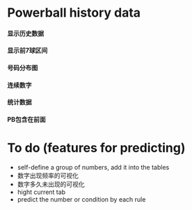 # Powerball history data

#### 显示历史数据
#### 显示前7球区间
#### 号码分布图
#### 连续数字
#### 统计数据
#### PB包含在前面

# To do (features for predicting)
- self-define a group of numbers, add it into the tables
- 数字出现频率的可视化
- 数字多久未出现的可视化
- hight current tab
- predict the number or condition by each rule
